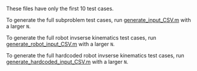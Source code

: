 These files have only the first 10 test cases.

To generate the full subproblem test cases, run [generate_input_CSV.m](/matlab/timing_tests/generate_input_CSV.m) with a larger `N`.

To generate the full robot invserse kinematics test cases, run [generate_robot_input_CSV.m](/matlab/timing_tests/generate_robot_input_CSV.m) with a larger `N`.

To generate the full hardcoded robot invserse kinematics test cases, run [generate_hardcoded_input_CSV.m](/matlab/timing_tests/generate_hardcoded_input_CSV.m) with a larger `N`.
